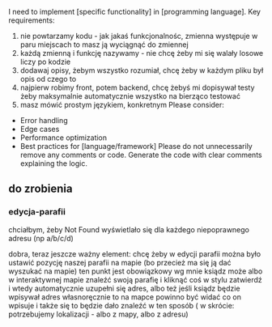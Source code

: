 I need to implement [specific functionality] in [programming language].
Key requirements:
1. nie powtarzamy kodu - jak jakaś funkcjonalnośc, zmienna występuje w paru miejscach to masz ją wyciągnąć do zmiennej
2. każdą zmienną i funkcję nazywamy - nie chcę żeby mi się walały losowe liczy po kodzie
3. dodawaj opisy, żebym wszystko rozumiał, chcę żeby w każdym pliku był opis od czego to
4. najpierw robimy front, potem backend, chcę żebyś mi dopisywał testy żeby maksymalnie automatycznie wszystko na bierząco testować
5. masz mówić prostym językiem, konkretnym
Please consider:
- Error handling
- Edge cases
- Performance optimization
- Best practices for [language/framework]
Please do not unnecessarily remove any comments or code.
Generate the code with clear comments explaining the logic.



## do zrobienia

### edycja-parafii

chciałbym, żeby Not Found wyświetlało się dla każdego niepoprawnego adresu (np a/b/c/d)

dobra, teraz jeszcze ważny element:
chcę żeby w edycji parafii można było ustawić pozycję naszej parafii na mapie (bo przecież ma się ją dać wyszukać na mapie)
ten punkt jest obowiązkowy
wg mnie ksiądz może albo w interaktywnej mapie znaleźć swoją parafię i kliknąć coś w stylu zatwierdź i wtedy automatycznie uzupełni się adres,
albo też jeśli ksiądz będzie wpisywał adres własnoręcznie to na mapce powinno być widać co on wpisuje i także się to będzie dało znaleźć w ten sposób
( w skrócie: potrzebujemy lokalizacji - albo z mapy, albo z adresu)
